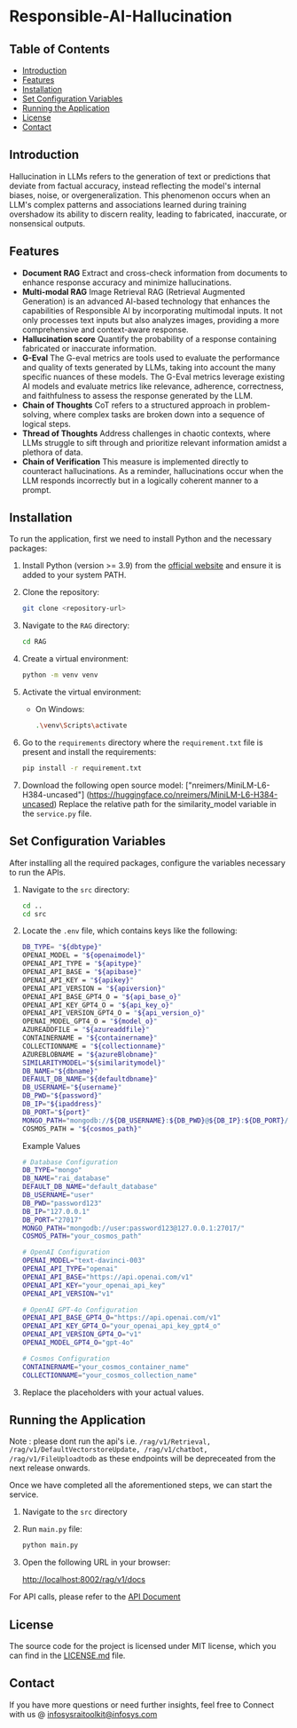 # Responsible-AI-Hallucination

## Table of Contents

- [Introduction](#introduction)
- [Features](#features)
- [Installation](#installation)
- [Set Configuration Variables](#set-configuration-variables)
- [Running the Application](#running-the-application)
- [License](#license)
- [Contact](#contact)

## Introduction

Hallucination in LLMs refers to the generation of text or predictions that deviate from factual accuracy, instead reflecting the model's internal biases, noise, or overgeneralization. This phenomenon occurs when an LLM's complex patterns and associations learned during training overshadow its ability to discern reality, leading to fabricated, inaccurate, or nonsensical outputs. 

## Features
- **Document RAG** 
    Extract and cross-check information from documents to enhance response accuracy and minimize hallucinations.
- **Multi-modal RAG** 
    Image Retrieval RAG (Retrieval Augmented Generation) is an advanced AI-based technology that enhances the capabilities of Responsible AI by incorporating multimodal inputs. It not only processes text inputs but also analyzes images, providing a more comprehensive and context-aware response.
- **Hallucination score**
    Quantify the probability of a response containing fabricated or inaccurate information.
- **G-Eval**
    The G-eval metrics are tools used to evaluate the performance and quality of texts generated by LLMs, taking into account the many specific nuances of these models. The G-Eval metrics leverage existing AI models and evaluate metrics like relevance, adherence, correctness, and faithfulness to assess the response generated by the LLM. 
- **Chain of Thoughts**
    CoT refers to a structured approach in problem-solving, where complex tasks are broken down into a sequence of logical steps.
- **Thread of Thoughts**
    Address challenges in chaotic contexts, where LLMs struggle to sift through and prioritize relevant information amidst a plethora of data.
- **Chain of Verification**
    This measure is implemented directly to counteract hallucinations. As a reminder, hallucinations occur when the LLM responds incorrectly but in a logically coherent manner to a prompt.

## Installation
To run the application, first we need to install Python and the necessary packages:

1. Install Python (version >= 3.9) from the [official website](https://www.python.org/downloads/) and ensure it is added to your system PATH.

2. Clone the repository:
    ```sh
    git clone <repository-url>
    ```

3. Navigate to the `RAG` directory:
    ```sh
    cd RAG
    ```

4. Create a virtual environment:
    ```sh
    python -m venv venv
    ```

5. Activate the virtual environment:
    - On Windows:
        ```sh
        .\venv\Scripts\activate
         ```

6. Go to the `requirements` directory where the `requirement.txt` file is present and install the requirements:
    ```sh
    pip install -r requirement.txt
    ```

7. Download the following open source model: ["nreimers/MiniLM-L6-H384-uncased"] (https://huggingface.co/nreimers/MiniLM-L6-H384-uncased)
    Replace the relative path for the similarity_model variable in the `service.py` file.

## Set Configuration Variables

After installing all the required packages, configure the variables necessary to run the APIs.

1. Navigate to the `src` directory:
    ```sh
    cd ..
    cd src
    ```

2. Locate the `.env` file, which contains keys like the following:

    ```sh
    DB_TYPE= "${dbtype}"
    OPENAI_MODEL = "${openaimodel}"
    OPENAI_API_TYPE = "${apitype}"
    OPENAI_API_BASE = "${apibase}"
    OPENAI_API_KEY = "${apikey}"
    OPENAI_API_VERSION = "${apiversion}"
    OPENAI_API_BASE_GPT4_O = "${api_base_o}"
    OPENAI_API_KEY_GPT4_O = "${api_key_o}"
    OPENAI_API_VERSION_GPT4_O = "${api_version_o}"  
    OPENAI_MODEL_GPT4_O = "${model_o}"
    AZUREADDFILE = "${azureaddfile}"   
    CONTAINERNAME = "${containername}"
    COLLECTIONNAME = "${collectionname}"
    AZUREBLOBNAME = "${azureBlobname}"
    SIMILARITYMODEL="${similaritymodel}"
    DB_NAME="${dbname}"
    DEFAULT_DB_NAME="${defaultdbname}"
    DB_USERNAME="${username}"
    DB_PWD="${password}"
    DB_IP="${ipaddress}"
    DB_PORT="${port}"
    MONGO_PATH="mongodb://${DB_USERNAME}:${DB_PWD}@${DB_IP}:${DB_PORT}/"
    COSMOS_PATH = "${cosmos_path}"
    ```
    Example Values
    ```sh
    # Database Configuration
    DB_TYPE="mongo"
    DB_NAME="rai_database"
    DEFAULT_DB_NAME="default_database"
    DB_USERNAME="user"
    DB_PWD="password123"
    DB_IP="127.0.0.1"
    DB_PORT="27017"
    MONGO_PATH="mongodb://user:password123@127.0.0.1:27017/"
    COSMOS_PATH="your_cosmos_path"

    # OpenAI Configuration
    OPENAI_MODEL="text-davinci-003"
    OPENAI_API_TYPE="openai"
    OPENAI_API_BASE="https://api.openai.com/v1"
    OPENAI_API_KEY="your_openai_api_key"
    OPENAI_API_VERSION="v1"

    # OpenAI GPT-4o Configuration
    OPENAI_API_BASE_GPT4_O="https://api.openai.com/v1"
    OPENAI_API_KEY_GPT4_O="your_openai_api_key_gpt4_o"
    OPENAI_API_VERSION_GPT4_O="v1"
    OPENAI_MODEL_GPT4_O="gpt-4o"

    # Cosmos Configuration
    CONTAINERNAME="your_cosmos_container_name"
    COLLECTIONNAME="your_cosmos_collection_name"
    
    ```
3. Replace the placeholders with your actual values.

## Running the Application
Note : please dont run the api's i.e. `/rag/v1/Retrieval, /rag/v1/DefaultVectorstoreUpdate, /rag/v1/chatbot, /rag/v1/FileUploadtodb` as these endpoints will be depreceated from the next release onwards.

Once we have completed all the aforementioned steps, we can start the service.

1. Navigate to the `src` directory

2. Run `main.py` file:
    ```sh
    python main.py
    ```

3. Open the following URL in your browser:

    [http://localhost:8002/rag/v1/docs](http://localhost:8002/rag/v1/docs)

For API calls, please refer to the [API Document](Rag/docs/RAG_endpoints_Instruction.pdf)

## License

The source code for the project is licensed under MIT license, which you can find in the [LICENSE.md](LICENSE.md) file.

## Contact

If you have more questions or need further insights, feel free to Connect with us @ infosysraitoolkit@infosys.com
